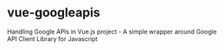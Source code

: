 # vue-googleapis
Handling Google APIs in Vue.js project - A simple wrapper around Google API Client Library for Javascript
